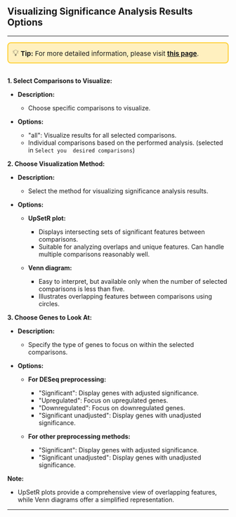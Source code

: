 ## Visualizing Significance Analysis Results Options

***
<div style="border: 2px solid #ffcf30; background-color: #fff0bf; padding: 10px; border-radius: 8px; font-size: 15px;">
<span style="font-size: 20px;">💡</span>  <strong>Tip:</strong> For more detailed information, please visit 
<a href="https://icb-dcm.github.io/cOmicsArt/interface-details/05-significance-analysis.html#main-panel-" target="_blank" style="font-weight: bold;">this page</a>.
</div>
<br>


**1. Select Comparisons to Visualize:**

- **Description:**
  - Choose specific comparisons to visualize.

- **Options:**
  - "all": Visualize results for all selected comparisons.
  - Individual comparisons based on the performed analysis. (selected in `Select you 
    desired comparisons`)

**2. Choose Visualization Method:**

- **Description:**
  - Select the method for visualizing significance analysis results.

- **Options:**
  - **UpSetR plot:**
    - Displays intersecting sets of significant features between comparisons.
    - Suitable for analyzing overlaps and unique features. Can handle multiple 
      comparisons reasonably well.

  - **Venn diagram:**
    - Easy to interpret, but available only when the number of selected comparisons is 
      less than five.
    - Illustrates overlapping features between comparisons using circles.

**3. Choose Genes to Look At:**

- **Description:**
  - Specify the type of genes to focus on within the selected comparisons.

- **Options:**
  - **For DESeq preprocessing:**
    - "Significant": Display genes with adjusted significance.
    - "Upregulated": Focus on upregulated genes.
    - "Downregulated": Focus on downregulated genes.
    - "Significant unadjusted": Display genes with unadjusted significance.

  - **For other preprocessing methods:**
    - "Significant": Display genes with adjusted significance.
    - "Significant unadjusted": Display genes with unadjusted significance.

**Note:**
- UpSetR plots provide a comprehensive view of overlapping features, while Venn diagrams offer a simplified representation.

---

